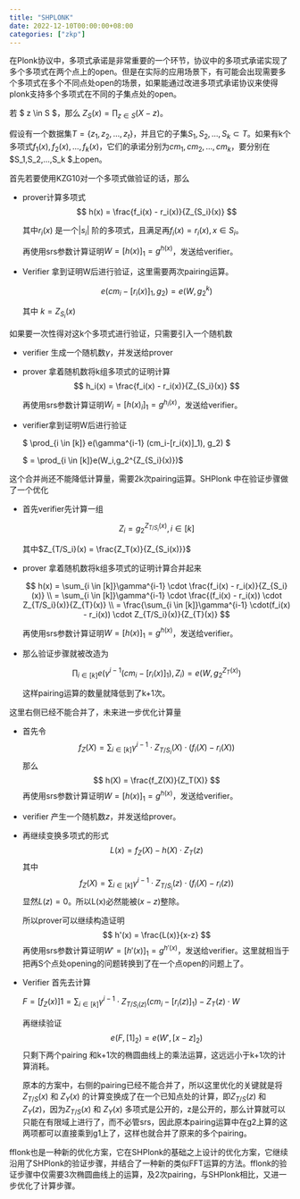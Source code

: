 ```yaml
---
title: "SHPLONK"
date: 2022-12-10T00:00:00+08:00
categories: ["zkp"]
---
```


在Plonk协议中，多项式承诺是非常重要的一个环节，协议中的多项式承诺实现了多个多项式在两个点上的open。但是在实际的应用场景下，有可能会出现需要多个多项式在多个不同点处open的场景，如果能通过改进多项式承诺协议来使得plonk支持多个多项式在不同的子集点处的open。

若 $ z \in S $，那么 $Z_S(x) = \prod_{z \in S} (X-z)$。

假设有一个数据集$T = \{z_1, z_2, ..., z_t\}$，并且它的子集$S_1,S_2,...,S_k \subset T$。如果有k个多项式$f_1(x), f_2(x),...,f_k(x)$，它们的承诺分别为$cm_1, cm_2,...,cm_k$，要分别在$S_1,S_2,...,S_k $上open。

首先若要使用KZG10对一个多项式做验证的话，那么

* prover计算多项式
  $$
  h(x) = \frac{f_i(x) - r_i(x)}{Z_{S_i}(x)}
  $$


  其中$r_i(x)$ 是一个$|s_i|$ 阶的多项式，且满足再$f_i(x) = r_i(x), x \in S_i$。

  再使用srs参数计算证明$W =[h(x)]_1 = g^{h(x)}$，发送给verifier。

* Verifier 拿到证明W后进行验证，这里需要两次pairing运算。
 
  $$
  e(cm_i - [r_i(x)]_1, g_2) = e(W,g_2 ^ {k})
  $$

  其中 $k = Z_{S_i}(x)$

如果要一次性得对这k个多项式进行验证，只需要引入一个随机数

* verifier 生成一个随机数$\gamma$，并发送给prover

* prover 拿着随机数将k组多项式的证明计算
  $$
  h_i(x) =   \frac{f_i(x) - r_i(x)}{Z_{S_i}(x)}
  $$


  再使用srs参数计算证明$W_i =[h(x)_i]_1 = g^{h_i(x)}$，发送给verifier。

* verifier拿到证明W后进行验证

  $  \prod_{i \in [k]} e(\gamma^{i-1} (cm_i-[r_i(x)]_1),  g_2) $ 

  $ =  \prod_{i \in [k]}e(W_i,g_2^{Z_{S_i}(x)})$

这个合并尚还不能降低计算量，需要2k次pairing运算。SHPlonk 中在验证步骤做了一个优化

* 首先verifier先计算一组

  $$
  Z_i = g_2^{Z_{T/S_i}(x)},i \in [k]
  $$

  其中$Z_{T/S_i}(x) = \frac{Z_T(x)}{Z_{S_i(x)}}$

* prover 拿着随机数将k组多项式的证明计算合并起来

  $$
  h(x) = \sum_{i \in [k]}\gamma^{i-1} \cdot  \frac{f_i(x) - r_i(x)}{Z_{S_i}(x)} \\ = \sum_{i \in [k]}\gamma^{i-1} \cdot  \frac{(f_i(x) - r_i(x)) \cdot Z_{T/S_i}(x)}{Z_{T}(x)} \\ =   \frac{\sum_{i \in [k]}\gamma^{i-1} \cdot(f_i(x) - r_i(x)) \cdot Z_{T/S_i}(x)}{Z_{T}(x)} 
  $$

  再使用srs参数计算证明$W =[h(x)]_1 = g^{h(x)}$，发送给verifier。
  
* 那么验证步骤就被改造为

  $$
  \prod_{i \in [k]} e(\gamma^{i-1} (cm_i-[r_i(x)]_1),  Z_i) =e(W,g_2^{Z_T(x)})
  $$

  这样pairing运算的数量就降低到了k+1次。

这里右侧已经不能合并了，未来进一步优化计算量

* 首先令
  $$
  f_Z(X) = \sum_{i \in [k]}\gamma^{i-1} \cdot Z_{T/S_i}(X)\cdot(f_i(X) - r_i(X))
  $$
  那么
  $$
  h(X) = \frac{f_Z(X)}{Z_T(X)}
  $$
  再使用srs参数计算证明$W =[h(x)]_1 = g^{h(x)}$，发送给verifier。

* verifier 产生一个随机数$z$，并发送给prover。

* 再继续变换多项式的形式
  $$
  L(x) = f_Z(X) - h(X)\cdot Z_T(z)
  $$
  其中
  $$
  f_Z(X) = \sum_{i \in [k]}\gamma^{i-1} \cdot Z_{T/S_i}(z)\cdot(f_i(X) - r_i(z))
  $$
  显然$L(z) = 0$。所以L(x)必然能被$(x-z)$整除。

  所以prover可以继续构造证明
  $$
  h'(x) = \frac{L(x)}{x-z}
  $$
  再使用srs参数计算证明$W' =[h'(x)]_1 = g^{h'(x)}$，发送给verifier。这里就相当于把再S个点处opening的问题转换到了在一个点open的问题上了。

* Verifier 首先去计算

  $F = [f_Z(x)]1 = \sum_{i \in [k]}\gamma^{i-1} \cdot Z_{T/S_i(z)}(cm_i - [r_i(z)]_1) - Z_T(z)\cdot W$

  再继续验证
  $$
  e(F,[1]_2) = e(W',[x-z]_2)
  $$
  只剩下两个pairing 和k+1次的椭圆曲线上的乘法运算，这远远小于k+1次的计算消耗。
  
  原本的方案中，右侧的pairing已经不能合并了，所以这里优化的关键就是将$Z_{T/S}(x)$ 和 $Z_{Y}(x)$ 的计算变换成了在一个已知点处的计算，即$Z_{T/S}(z)$ 和 $Z_{Y}(z)$，因为$Z_{T/S}(x)$ 和 $Z_{Y}(x)$ 多项式是公开的，z是公开的，那么计算就可以只能在有限域上进行了，而不必管srs，因此原本pairing运算中在g2上算的这两项都可以直接乘到g1上了，这样也就合并了原来的多个pairing。 

fflonk也是一种新的优化方案，它在SHPlonk的基础之上设计的优化方案，它继续沿用了SHPlonk的验证步骤，并结合了一种新的类似FFT运算的方法。fflonk的验证步骤中仅需要3次椭圆曲线上的运算，及2次pairing，与SHPlonk相比，又进一步优化了计算步骤。